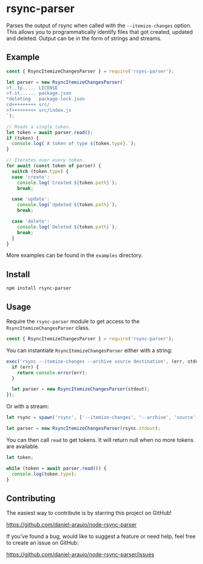 # rsync-parser

Parses the output of rsync when called with the `--itemize-changes` option. This
allows you to programmatically identify files that got created, updated and
deleted. Output can be in the form of strings and streams.


## Example

```js
const { RsyncItemizeChangesParser } = require('rsync-parser');

let parser = new RsyncItemizeChangesParser(`
>f..tp..... LICENSE
>f.st...... package.json
*deleting   package-lock.json
cd+++++++++ src/
>f+++++++++ src/index.js
`);

// Reads a single token.
let token = await parser.read();
if (token) {
  console.log(`A token of type ${token.type}.`);
}

// Iterates over every token.
for await (const token of parser) {
  switch (token.type) {
  case 'create':
    console.log(`Created ${token.path}`);
    break;

  case 'update':
    console.log(`Updated ${token.path}`);
    break;

  case 'delete':
    console.log(`Deleted ${token.path}`);
    break;
  }
}
```

More examples can be found in the `examples` directory.


## Install

```
npm install rsync-parser
```


## Usage

Require the `rsync-parser` module to get access to the
`RsyncItemizeChangesParser` class.

```js
const { RsyncItemizeChangesParser } = require('rsync-parser');
```

You can instantiate `RsyncItemizeChangesParser` either with a string:

```js
exec('rsync --itemize-changes --archive source destination', (err, stdout, stderr) => {
  if (err) {
    return console.error(err);
  }

  let parser = new RsyncItemizeChangesParser(stdout);
});
```

Or with a stream:

```js
let rsync = spawn('rsync', ['--itemize-changes', '--archive', 'source', 'destination']);

let parser = new RsyncItemizeChangesParser(rsync.stdout);
```

You can then call `read` to get tokens. It will return null when no more tokens
are available.

```js
let token;

while (token = await parser.read()) { 
  console.log(token.type);
}
```


## Contributing

The easiest way to contribute is by starring this project on GitHub!

https://github.com/daniel-araujo/node-rsync-parser

If you've found a bug, would like to suggest a feature or need help, feel free to create an issue on GitHub:

https://github.com/daniel-araujo/node-rsync-parser/issues